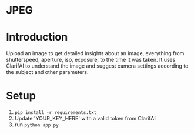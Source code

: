 # JPEG

# Introduction
Upload an image to get detailed insights about an image, everything from shutterspeed, aperture, iso, exposure, to the time it was taken. It uses ClarifAI to understand the image and suggest camera settings according to the subject and other parameters.

# Setup
1) `pip install -r requirements.txt`
2) Update 'YOUR_KEY_HERE' with a valid token from ClarifAI
3) run `python app.py`
